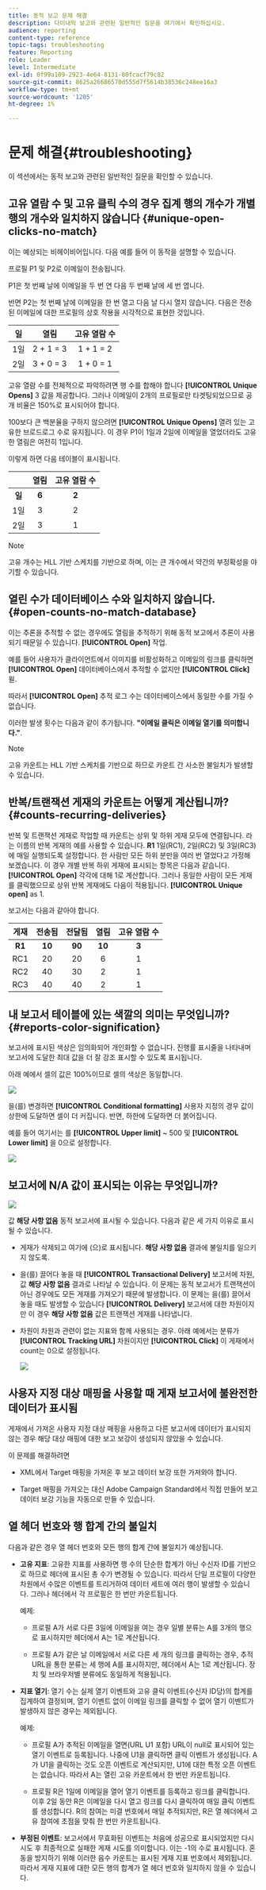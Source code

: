 ```yaml
---
title: 동적 보고 문제 해결
description: 다이내믹 보고와 관련된 일반적인 질문을 여기에서 확인하십시오.
audience: reporting
content-type: reference
topic-tags: troubleshooting
feature: Reporting
role: Leader
level: Intermediate
exl-id: 0f99a109-2923-4e64-8131-80fcacf79c82
source-git-commit: 8625a26686570d555d7f5614b38536c248ee16a3
workflow-type: tm+mt
source-wordcount: '1205'
ht-degree: 1%

---
```


# 문제 해결{#troubleshooting}

이 섹션에서는 동적 보고와 관련된 일반적인 질문을 확인할 수 있습니다.

## 고유 열람 수 및 고유 클릭 수의 경우 집계 행의 개수가 개별 행의 개수와 일치하지 않습니다 {#unique-open-clicks-no-match}

이는 예상되는 비헤이비어입니다.
다음 예를 들어 이 동작을 설명할 수 있습니다.

프로필 P1 및 P2로 이메일이 전송됩니다.

P1은 첫 번째 날에 이메일을 두 번 연 다음 두 번째 날에 세 번 엽니다.

반면 P2는 첫 번째 날에 이메일을 한 번 열고 다음 날 다시 열지 않습니다.
다음은 전송된 이메일에 대한 프로필의 상호 작용을 시각적으로 표현한 것입니다.

<table> 
 <thead> 
  <tr> 
   <th align="center"> <strong>일</strong> <br /> </th> 
   <th align="center"> <strong>열림</strong> <br /> </th> 
   <th align="center"> <strong>고유 열람 수</strong> <br /> </th> 
  </tr> 
 </thead> 
 <tbody> 
  <tr> 
   <td align="center"> 1일<br /> </td> 
   <td align="center"> 2 + 1 = 3<br /> </td> 
   <td align="center"> 1 + 1 = 2<br /> </td> 
  </tr> 
  <tr> 
   <td align="center"> 2일<br /> </td> 
   <td align="center"> 3 + 0 = 3<br /> </td> 
   <td align="center"> 1 + 0 = 1<br /> </td> 
  </tr>
 </tbody> 
</table>

고유 열람 수를 전체적으로 파악하려면 행 수를 합해야 합니다 **[!UICONTROL Unique Opens]** 3 값을 제공합니다. 그러나 이메일이 2개의 프로필로만 타겟팅되었으므로 공개 비율은 150%로 표시되어야 합니다.

100보다 큰 백분율을 구하지 않으려면 **[!UICONTROL Unique Opens]** 열려 있는 고유한 브로드로그 수로 유지됩니다. 이 경우 P1이 1일과 2일에 이메일을 열었더라도 고유한 열림은 여전히 1입니다.

이렇게 하면 다음 테이블이 표시됩니다.

<table> 
 <thead> 
  <tr> 
   <th align="center"> <strong></strong> <br /> </th> 
   <th align="center"> <strong>열림</strong> <br /> </th> 
   <th align="center"> <strong>고유 열람 수</strong> <br /> </th> 
  </tr> 
 </thead> 
 <tbody> 
  <tr> 
   <td align="center"> <strong> 일 </strong><br /> </td> 
   <td align="center"> <strong> 6 </strong><br /> </td> 
   <td align="center"> <strong> 2</strong><br /> </td>
  </tr> 
  <tr> 
   <td align="center"> 1일<br /> </td> 
   <td align="center"> 3<br /> </td> 
   <td align="center"> 2<br /> </td>
  </tr> 
  <tr> 
   <td align="center"> 2일<br /> </td> 
   <td align="center"> 3<br /> </td> 
   <td align="center"> 1<br /> </td> 
  </tr> 
 </tbody> 
</table>

>[!NOTE]
>
>고유 개수는 HLL 기반 스케치를 기반으로 하며, 이는 큰 개수에서 약간의 부정확성을 야기할 수 있습니다.

## 열린 수가 데이터베이스 수와 일치하지 않습니다. {#open-counts-no-match-database}

이는 추론을 추적할 수 없는 경우에도 열림을 추적하기 위해 동적 보고에서 추론이 사용되기 때문일 수 있습니다. **[!UICONTROL Open]** 작업.

예를 들어 사용자가 클라이언트에서 이미지를 비활성화하고 이메일의 링크를 클릭하면 **[!UICONTROL Open]** 데이터베이스에서 추적할 수 없지만 **[!UICONTROL Click]** 윌.

따라서 **[!UICONTROL Open]** 추적 로그 수는 데이터베이스에서 동일한 수를 가질 수 없습니다.

이러한 발생 횟수는 다음과 같이 추가됩니다. **&quot;이메일 클릭은 이메일 열기를 의미합니다.&quot;**.

>[!NOTE]
>
>고유 카운트는 HLL 기반 스케치를 기반으로 하므로 카운트 간 사소한 불일치가 발생할 수 있습니다.

## 반복/트랜잭션 게재의 카운트는 어떻게 계산됩니까? {#counts-recurring-deliveries}

반복 및 트랜잭션 게재로 작업할 때 카운트는 상위 및 하위 게재 모두에 연결됩니다.
라는 이름의 반복 게재의 예를 사용할 수 있습니다. **R1** 1일(RC1), 2일(RC2) 및 3일(RC3)에 매일 실행되도록 설정합니다.
한 사람만 모든 하위 분만을 여러 번 열었다고 가정해 보겠습니다. 이 경우 개별 반복 하위 게재에 표시되는 항목은 다음과 같습니다. **[!UICONTROL Open]** 각각에 대해 1로 계산합니다.
그러나 동일한 사람이 모든 게재를 클릭했으므로 상위 반복 게재에도 다음이 적용됩니다. **[!UICONTROL Unique open]** as 1.

보고서는 다음과 같아야 합니다.

<table> 
 <thead> 
  <tr> 
   <th align="center"> <strong>게재</strong> <br /> </th> 
   <th align="center"> <strong>전송됨</strong> <br /> </th> 
   <th align="center"> <strong>전달됨</strong> <br /> </th>
   <th align="center"> <strong>열림</strong> <br /> </th> 
   <th align="center"> <strong>고유 열람 수</strong> <br /> </th>
  </tr> 
 </thead> 
 <tbody> 
  <tr> 
   <td align="center"> <strong>R1</strong><br/> </td> 
   <td align="center"> <strong>10</strong><br/> </td> 
   <td align="center"> <strong>90</strong><br/> </td> 
   <td align="center"> <strong>10</strong><br/> </td> 
   <td align="center"> <strong>3</strong><br/> </td> 
  </tr> 
  <tr> 
   <td align="center"> RC1<br/> </td> 
   <td align="center"> 20<br /> </td> 
   <td align="center"> 20<br /> </td> 
   <td align="center"> 6<br /> </td> 
   <td align="center"> 1<br /> </td> 
  </tr>
    <tr> 
   <td align="center"> RC2<br /> </td> 
   <td align="center"> 40<br /> </td> 
   <td align="center"> 30<br /> </td> 
   <td align="center"> 2<br /> </td> 
   <td align="center"> 1<br /> </td> 
  </tr> 
    <tr> 
   <td align="center"> RC3<br /> </td> 
   <td align="center"> 40<br /> </td> 
   <td align="center"> 40<br /> </td> 
   <td align="center"> 2<br /> </td> 
   <td align="center"> 1<br /> </td> 
  </tr> 
 </tbody> 
</table>

## 내 보고서 테이블에 있는 색깔의 의미는 무엇입니까? {#reports-color-signification}

보고서에 표시된 색상은 임의화되어 개인화할 수 없습니다. 진행률 표시줄을 나타내며 보고서에 도달한 최대 값을 더 잘 강조 표시할 수 있도록 표시됩니다.

아래 예에서 셀의 값은 100%이므로 셀의 색상은 동일합니다.

![](assets/troubleshooting_1.png)

을(를) 변경하면 **[!UICONTROL Conditional formatting]** 사용자 지정의 경우 값이 상한에 도달하면 셀이 더 커집니다. 반면, 하한에 도달하면 더 붉어집니다.

예를 들어 여기서는 를 **[!UICONTROL Upper limit]** ~ 500 및 **[!UICONTROL Lower limit]** 을 0으로 설정합니다.

![](assets/troubleshooting_2.png)

## 보고서에 N/A 값이 표시되는 이유는 무엇입니까?

![](assets/troubleshooting_3.png)

값 **해당 사항 없음** 동적 보고서에 표시될 수 있습니다. 다음과 같은 세 가지 이유로 표시될 수 있습니다.

* 게재가 삭제되고 여기에 (으)로 표시됩니다. **해당 사항 없음** 결과에 불일치를 일으키지 않도록.
* 을(를) 끌어다 놓을 때 **[!UICONTROL Transactional Delivery]** 보고서에 차원, 값 **해당 사항 없음** 결과로 나타날 수 있습니다. 이 문제는 동적 보고서가 트랜잭션이 아닌 경우에도 모든 게재를 가져오기 때문에 발생합니다. 이 문제는 을(를) 끌어서 놓을 때도 발생할 수 있습니다 **[!UICONTROL Delivery]** 보고서에 대한 차원이지만 이 경우 **해당 사항 없음** 값은 트랜잭션 게재를 나타냅니다.
* 차원이 차원과 관련이 없는 지표와 함께 사용되는 경우. 아래 예에서는 분류가 **[!UICONTROL Tracking URL]** 차원이지만 **[!UICONTROL Click]** 이 게재에서 count는 0으로 설정됩니다.

  ![](assets/troubleshooting_4.png)

## 사용자 지정 대상 매핑을 사용할 때 게재 보고서에 불완전한 데이터가 표시됨

게재에서 가져온 사용자 지정 대상 매핑을 사용하고 다른 보고서에 데이터가 표시되지 않는 경우 해당 대상 매핑에 대한 보고 보강이 생성되지 않았을 수 있습니다.

이 문제를 해결하려면

* XML에서 Target 매핑을 가져온 후 보고 데이터 보강 또한 가져와야 합니다.

* Target 매핑을 가져오는 대신 Adobe Campaign Standard에서 직접 만들어 보고 데이터 보강 기능을 자동으로 만들 수 있습니다.

## 열 헤더 번호와 행 합계 간의 불일치

다음과 같은 경우 열 헤더 번호와 모든 행의 합계 간에 불일치가 예상됩니다.

* **고유 지표**: 고유한 지표를 사용하면 행 수의 단순한 합계가 아닌 수신자 ID를 기반으로 하므로 헤더에 표시된 총 수가 변경될 수 있습니다. 따라서 단일 프로필이 다양한 차원에서 수많은 이벤트를 트리거하여 데이터 세트에 여러 행이 발생할 수 있습니다. 그러나 헤더에서 각 프로필은 한 번만 카운트됩니다.

  예제:

   * 프로필 A가 서로 다른 3일에 이메일을 여는 경우 일별 분류는 A를 3개의 행으로 표시하지만 헤더에서 A는 1로 계산됩니다.

   * 프로필 A가 같은 날 이메일에서 서로 다른 세 개의 링크를 클릭하는 경우, 추적 URL을 통한 분류는 세 행에 A를 표시하지만, 헤더에서 A는 1로 계산됩니다. 장치 및 브라우저별 분류에도 동일하게 적용됩니다.

* **지표 열기**: 열기 수는 실제 열기 이벤트와 고유 클릭 이벤트(수신자 ID당)의 합계를 집계하여 결정되며, 열기 이벤트 없이 이메일 링크를 클릭할 수 없어 열기 이벤트가 발생하지 않은 경우는 제외됩니다.

  예제:

   * 프로필 A가 추적된 이메일을 열면(URL U1 포함) URL이 null로 표시되어 있는 열기 이벤트로 등록됩니다. 나중에 U1을 클릭하면 클릭 이벤트가 생성됩니다. A가 U1을 클릭하는 것도 오픈 이벤트로 계산되지만, U1에 대한 특정 오픈 이벤트는 없습니다. 따라서 A는 열린 고유 카운트에서 한 번만 카운트됩니다.

   * 프로필 R은 1일에 이메일을 열어 열기 이벤트를 등록하고 링크를 클릭합니다. 이후 2일 동안 R은 이메일을 다시 열고 링크를 다시 클릭하여 매일 클릭 이벤트를 생성합니다. R의 참여는 미결 번호에서 매일 추적되지만, R은 열 헤더에서 고유 참여에 초점을 맞춰 한 번만 카운트됩니다.

* **부정된 이벤트**: 보고서에서 무효화된 이벤트는 처음에 성공으로 표시되었지만 다시 시도 후 최종적으로 실패한 게재 시도를 의미합니다. 이는 -1의 수로 표시됩니다. 혼동을 방지하기 위해 이러한 음수 카운트는 표시된 게재 지표 번호에서 제외됩니다. 따라서 게재 지표에 대한 모든 행의 합계가 열 헤더 번호와 일치하지 않을 수 있습니다.
